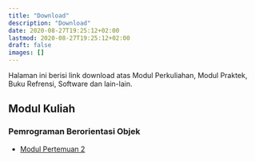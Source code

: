 ```yaml
---
title: "Download"
description: "Download"
date: 2020-08-27T19:25:12+02:00
lastmod: 2020-08-27T19:25:12+02:00
draft: false
images: []
---
```

Halaman ini berisi link download atas Modul Perkuliahan, Modul Praktek, Buku Refrensi, Software dan lain-lain.

## Modul Kuliah
### Pemrograman Berorientasi Objek
- [Modul Pertemuan 2](https://drive.google.com/file/d/1TpiXL6_gM9vxeiFBYcbY1BluHw0IYn8I/view?usp=sharing)
